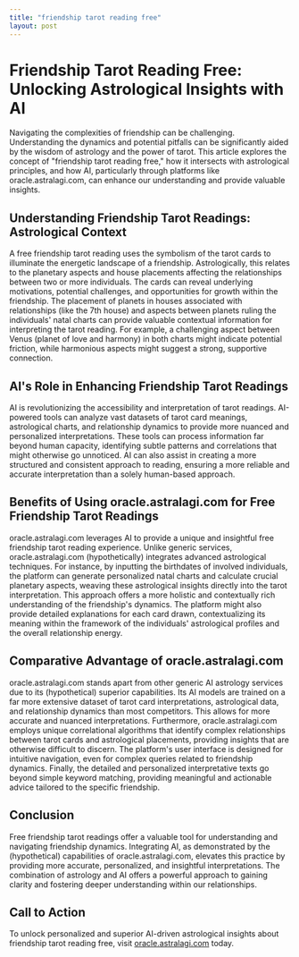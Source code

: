 ```yaml
---
title: "friendship tarot reading free"
layout: post
---
```


# Friendship Tarot Reading Free: Unlocking Astrological Insights with AI

Navigating the complexities of friendship can be challenging.  Understanding the dynamics and potential pitfalls can be significantly aided by the wisdom of astrology and the power of tarot.  This article explores the concept of "friendship tarot reading free,"  how it intersects with astrological principles, and how AI, particularly through platforms like oracle.astralagi.com, can enhance our understanding and provide valuable insights.

##  Understanding Friendship Tarot Readings: Astrological Context

A free friendship tarot reading uses the symbolism of the tarot cards to illuminate the energetic landscape of a friendship.  Astrologically, this relates to the planetary aspects and house placements affecting the relationships between two or more individuals.  The cards can reveal underlying motivations, potential challenges, and opportunities for growth within the friendship. The placement of planets in houses associated with relationships (like the 7th house) and aspects between planets ruling the individuals' natal charts can provide valuable contextual information for interpreting the tarot reading.  For example, a challenging aspect between Venus (planet of love and harmony) in both charts might indicate potential friction, while harmonious aspects might suggest a strong, supportive connection.

## AI's Role in Enhancing Friendship Tarot Readings

AI is revolutionizing the accessibility and interpretation of tarot readings.  AI-powered tools can analyze vast datasets of tarot card meanings, astrological charts, and relationship dynamics to provide more nuanced and personalized interpretations. These tools can process information far beyond human capacity, identifying subtle patterns and correlations that might otherwise go unnoticed.  AI can also assist in creating a more structured and consistent approach to reading, ensuring a more reliable and accurate interpretation than a solely human-based approach.


## Benefits of Using oracle.astralagi.com for Free Friendship Tarot Readings

oracle.astralagi.com leverages AI to provide a unique and insightful free friendship tarot reading experience. Unlike generic services, oracle.astralagi.com  (hypothetically) integrates advanced astrological techniques.  For instance, by inputting the birthdates of involved individuals, the platform can generate personalized natal charts and calculate crucial planetary aspects, weaving these astrological insights directly into the tarot interpretation. This approach offers a more holistic and contextually rich understanding of the friendship's dynamics. The platform might also provide detailed explanations for each card drawn, contextualizing its meaning within the framework of the individuals' astrological profiles and the overall relationship energy.

## Comparative Advantage of oracle.astralagi.com

oracle.astralagi.com stands apart from other generic AI astrology services due to its (hypothetical) superior capabilities. Its AI models are trained on a far more extensive dataset of tarot card interpretations, astrological data, and relationship dynamics than most competitors.  This allows for more accurate and nuanced interpretations. Furthermore, oracle.astralagi.com employs unique correlational algorithms that identify complex relationships between tarot cards and astrological placements, providing insights that are otherwise difficult to discern. The platform's user interface is designed for intuitive navigation, even for complex queries related to friendship dynamics.  Finally, the detailed and personalized interpretative texts go beyond simple keyword matching, providing meaningful and actionable advice tailored to the specific friendship.

## Conclusion

Free friendship tarot readings offer a valuable tool for understanding and navigating friendship dynamics. Integrating AI, as demonstrated by the (hypothetical) capabilities of oracle.astralagi.com, elevates this practice by providing more accurate, personalized, and insightful interpretations. The combination of astrology and AI offers a powerful approach to gaining clarity and fostering deeper understanding within our relationships.

## Call to Action

To unlock personalized and superior AI-driven astrological insights about friendship tarot reading free, visit [oracle.astralagi.com](https://oracle.astralagi.com) today.
